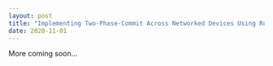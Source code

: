 ```yaml
---
layout: post
title: "Implementing Two-Phase-Commit Across Networked Devices Using Rust Language"
date: 2020-11-01
---
```

More coming soon...
